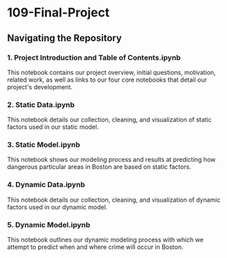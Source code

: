 # 109-Final-Project
## Navigating the Repository
### 1. Project Introduction and Table of Contents.ipynb

   This notebook contains our project overview, initial questions, motivation, related work, as well as links to our four core notebooks that detail our project's development.
   
### 2. Static Data.ipynb

  This notebook details our collection, cleaning, and visualization of static factors used in our static model.

### 3. Static Model.ipynb

  This notebook shows our modeling process and results at predicting how dangerous particular areas in Boston are based on static factors. 

### 4. Dynamic Data.ipynb

  This notebook details our collection, cleaning, and visualization of dynamic factors used in our dynamic model.  

### 5. Dynamic Model.ipynb

  This notebook outlines our dynamic modeling process with which we attempt to predict when and where crime will occur in Boston. 
